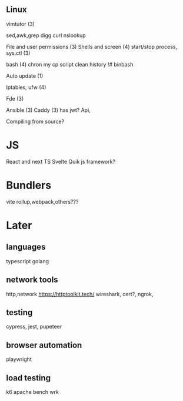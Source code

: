 ## Linux
vimtutor (3)

sed,awk,grep
digg curl nslookup

File and user permissions (3)
Shells and screen (4)
start/stop process, sys.ctl (3)

bash (4)
    chron my cp script
    clean history
    !# binbash

Auto update (1)

Iptables, ufw (4)

Fde (3)

Ansible (3)
Caddy (3) 
has jwt? Api, 

Compiling from source? 

# JS 
React and next 
TS
Svelte
Quik js framework?

# Bundlers
vite
rollup,webpack,others???

# Later
## languages
typescript
golang

## network tools
http,network
https://httptoolkit.tech/
wireshark, cert?, ngrok,

## testing
cypress,
jest, pupeteer

## browser automation
playwright


## load testing
k6
apache bench
wrk




